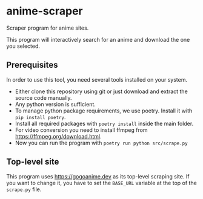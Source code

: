 # anime-scraper
Scraper program for anime sites.

This program will interactively search for an anime and download the one you selected.

## Prerequisites
In order to use this tool, you need several tools installed on your system.
* Either clone this repository using git or just download and extract the source code manually.
* Any python version is sufficient.
* To manage python package requirements, we use poetry. Install it with ```pip install poetry```.
* Install all required packages with ```poetry install``` inside the main folder.
* For video conversion you need to install ffmpeg from https://ffmpeg.org/download.html.
* Now you can run the program with ```poetry run python src/scrape.py```

## Top-level site
This program uses https://gogoanime.dev as its top-level scraping site.
If you want to change it, you have to set the ```BASE_URL``` variable at the top of the ```scrape.py``` file.